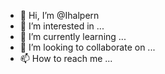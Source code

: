 - 👋 Hi, I’m @Ihalpern
- 👀 I’m interested in ...
- 🌱 I’m currently learning ...
- 💞️ I’m looking to collaborate on ...
- 📫 How to reach me ...

<!---
Ihalpern/Ihalpern is a ✨ special ✨ repository because its `README.md` (this file) appears on your GitHub profile.
You can click the Preview link to take a look at your changes.
--->
